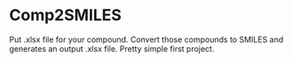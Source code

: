 # Comp2SMILES
Put .xlsx file for your compound. Convert those compounds to SMILES and generates an output .xlsx file. Pretty simple first project.
